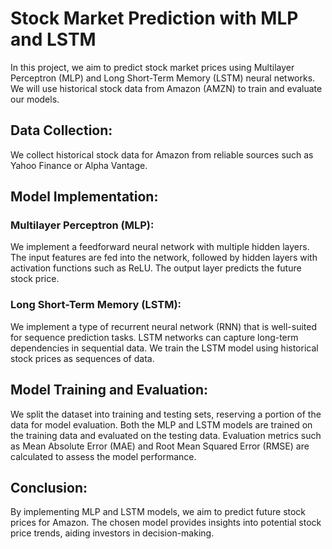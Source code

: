 # Stock Market Prediction with MLP and LSTM

In this project, we aim to predict stock market prices using Multilayer Perceptron (MLP) and Long Short-Term Memory (LSTM) neural networks. We will use historical stock data from Amazon (AMZN) to train and evaluate our models.

## Data Collection:

We collect historical stock data for Amazon from reliable sources such as Yahoo Finance or Alpha Vantage.

## Model Implementation:

### Multilayer Perceptron (MLP):
We implement a feedforward neural network with multiple hidden layers.
The input features are fed into the network, followed by hidden layers with activation functions such as ReLU.
The output layer predicts the future stock price.

### Long Short-Term Memory (LSTM):
We implement a type of recurrent neural network (RNN) that is well-suited for sequence prediction tasks.
LSTM networks can capture long-term dependencies in sequential data.
We train the LSTM model using historical stock prices as sequences of data.

## Model Training and Evaluation:

We split the dataset into training and testing sets, reserving a portion of the data for model evaluation.
Both the MLP and LSTM models are trained on the training data and evaluated on the testing data.
Evaluation metrics such as Mean Absolute Error (MAE) and Root Mean Squared Error (RMSE) are calculated to assess the model performance.

## Conclusion:

By implementing MLP and LSTM models, we aim to predict future stock prices for Amazon.
The chosen model provides insights into potential stock price trends, aiding investors in decision-making.
